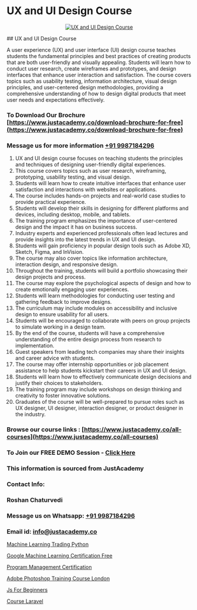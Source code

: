 # UX and UI Design Course

<p align="center">
  <a href="https://justacademy.co/all-courses">
    <img src="https://ibb.co/CngWr2j" alt="UX and UI Design Course">
  </a>
</p>
## UX and UI Design Course

A user experience (UX) and user interface (UI) design course teaches students the fundamental principles and best practices of creating products that are both user-friendly and visually appealing. Students will learn how to conduct user research, create wireframes and prototypes, and design interfaces that enhance user interaction and satisfaction. The course covers topics such as usability testing, information architecture, visual design principles, and user-centered design methodologies, providing a comprehensive understanding of how to design digital products that meet user needs and expectations effectively.
### To Download Our Brochure [https://www.justacademy.co/download-brochure-for-free](https://www.justacademy.co/download-brochure-for-free)
### Message us for more information [+91 9987184296](https://api.whatsapp.com/send?phone=919987184296)
1) UX and UI design course focuses on teaching students the principles and techniques of designing user-friendly digital experiences.
2) This course covers topics such as user research, wireframing, prototyping, usability testing, and visual design.
3) Students will learn how to create intuitive interfaces that enhance user satisfaction and interactions with websites or applications.
4) The course includes hands-on projects and real-world case studies to provide practical experience.
5) Students will develop their skills in designing for different platforms and devices, including desktop, mobile, and tablets.
6) The training program emphasizes the importance of user-centered design and the impact it has on business success.
7) Industry experts and experienced professionals often lead lectures and provide insights into the latest trends in UX and UI design.
8) Students will gain proficiency in popular design tools such as Adobe XD, Sketch, Figma, and InVision.
9) The course may also cover topics like information architecture, interaction design, and responsive design.
10) Throughout the training, students will build a portfolio showcasing their design projects and process.
11) The course may explore the psychological aspects of design and how to create emotionally engaging user experiences.
12) Students will learn methodologies for conducting user testing and gathering feedback to improve designs.
13) The curriculum may include modules on accessibility and inclusive design to ensure usability for all users.
14) Students will be encouraged to collaborate with peers on group projects to simulate working in a design team.
15) By the end of the course, students will have a comprehensive understanding of the entire design process from research to implementation.
16) Guest speakers from leading tech companies may share their insights and career advice with students.
17) The course may offer internship opportunities or job placement assistance to help students kickstart their careers in UX and UI design.
18) Students will learn how to effectively communicate design decisions and justify their choices to stakeholders.
19) The training program may include workshops on design thinking and creativity to foster innovative solutions.
20) Graduates of the course will be well-prepared to pursue roles such as UX designer, UI designer, interaction designer, or product designer in the industry.

### Browse our course links : [https://www.justacademy.co/all-courses](https://www.justacademy.co/all-courses) 
### To Join our FREE DEMO Session - [Click Here](https://www.justacademy.co/register-for-course-demo)


### This information is sourced from JustAcademy
### Contact Info:
### Roshan Chaturvedi
### Message us on Whatsapp: [+91 9987184296](https://api.whatsapp.com/send?phone=919987184296)
### Email id: [info@justacademy.co](mailto:info@justacademy.co)
                
[Machine Learning Trading Python](https://www.linkedin.com/pulse/machine-learning-trading-python-justacademy-rmqxc?trackingId=NG05PS5ZeltxEs%2FVuoF4qw%3D%3D&lipi=urn%3Ali%3Apage%3Ad_flagship3_company_admin%3B1%2Fxl0s9nR82%2ByDHotTO0eg%3D%3D)

[Google Machine Learning Certification Free](https://www.linkedin.com/pulse/google-machine-learning-certification-free-justacademy-houston-ldnkf?trackingId=ozdyUmrV%2ByGdf44UqDu3vQ%3D%3D&lipi=urn%3Ali%3Apage%3Ad_flagship3_company_admin%3B7JDWY034S6um4RLOpjnAgA%3D%3D)

[Program Management Certification](https://medium.com/@negishivu99/program-management-certification-b349cb36fbb6)

[Adobe Photoshop Training Course London](https://medium.com/@surajvaishnav5015/adobe-photoshop-training-course-london-ea81d0adea98)

[Js For Beginners](https://justacademyin.github.io/justacademy/js-for-beginners)

[Course Laravel](https://justacademyin.github.io/justacademy/course-laravel)

